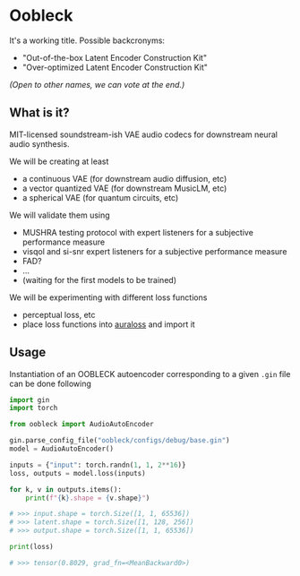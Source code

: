 # Oobleck 
It's a working title. Possible backcronyms:
- "Out-of-the-box Latent Encoder Construction Kit"
- "Over-optimized Latent Encoder Construction Kit"

*(Open to other names, we can vote at the end.)*

## What is it?
MIT-licensed soundstream-ish VAE audio codecs for downstream neural audio synthesis.

We will be creating at least 
-  a continuous VAE (for downstream audio diffusion, etc)
-  a vector quantized VAE (for downstream MusicLM, etc)
-  a spherical VAE (for quantum circuits, etc)

We will validate them using
- MUSHRA testing protocol with expert listeners for a subjective performance measure
- visqol and si-snr expert listeners for a subjective performance measure
- FAD?
- ...
- (waiting for the first models to be trained)

We will be experimenting with different loss functions 
- perceptual loss, etc
- place loss functions into [auraloss](https://github.com/csteinmetz1/auraloss) and import it

## Usage

Instantiation of an OOBLECK autoencoder corresponding to a given `.gin` file can be done following 

```python
import gin
import torch

from oobleck import AudioAutoEncoder

gin.parse_config_file("oobleck/configs/debug/base.gin")
model = AudioAutoEncoder()

inputs = {"input": torch.randn(1, 1, 2**16)}
loss, outputs = model.loss(inputs)

for k, v in outputs.items():
    print(f"{k}.shape = {v.shape}")

# >>> input.shape = torch.Size([1, 1, 65536])
# >>> latent.shape = torch.Size([1, 128, 256])
# >>> output.shape = torch.Size([1, 1, 65536])

print(loss)

# >>> tensor(0.8029, grad_fn=<MeanBackward0>)
```
